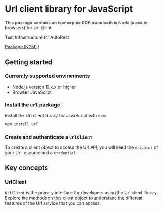 # Url client library for JavaScript

This package contains an isomorphic SDK (runs both in Node.js and in browsers) for Url client.

Test Infrastructure for AutoRest

[Package (NPM)](https://www.npmjs.com/package/url) |

## Getting started

### Currently supported environments

- Node.js version 10.x.x or higher
- Browser JavaScript


### Install the `url` package

Install the Url client library for JavaScript with `npm`:

```bash
npm install url
```

### Create and authenticate a `UrlClient`

To create a client object to access the Url API, you will need the `endpoint` of your Url resource and a `credential`.
## Key concepts

### UrlClient

`UrlClient` is the primary interface for developers using the Url client library. Explore the methods on this client object to understand the different features of the Url service that you can access.

